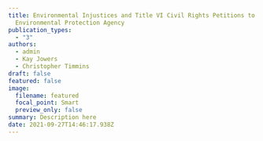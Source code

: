 ```yaml
---
title: Environmental Injustices and Title VI Civil Rights Petitions to the
  Environmental Protection Agency
publication_types:
  - "3"
authors:
  - admin
  - Kay Jowers
  - Christopher Timmins
draft: false
featured: false
image:
  filename: featured
  focal_point: Smart
  preview_only: false
summary: Description here
date: 2021-09-27T14:46:17.938Z
---
```


